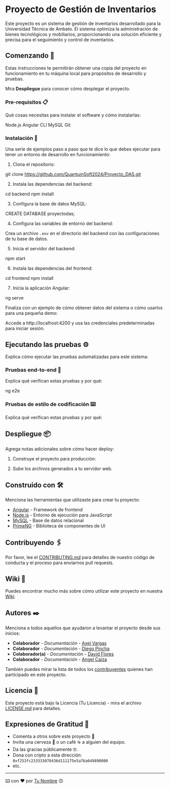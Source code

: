 # Proyecto de Gestión de Inventarios

Este proyecto es un sistema de gestión de inventarios desarrollado para la Universidad Técnica de Ambato. El sistema optimiza la administración de bienes tecnológicos y mobiliarios, proporcionando una solución eficiente y precisa para el seguimiento y control de inventarios.

## Comenzando 🚀

Estas instrucciones te permitirán obtener una copia del proyecto en funcionamiento en tu máquina local para propósitos de desarrollo y pruebas.

Mira **Despliegue** para conocer cómo desplegar el proyecto.

### Pre-requisitos 📋

Qué cosas necesitas para instalar el software y cómo instalarlas:

Node.js
Angular CLI
MySQL
Git


### Instalación 🔧

Una serie de ejemplos paso a paso que te dice lo que debes ejecutar para tener un entorno de desarrollo en funcionamiento:

1. Clona el repositorio:

git clone https://github.com/QuantumSoft2024/Proyecto_DAS.git


2. Instala las dependencias del backend:

cd backend
npm install


3. Configura la base de datos MySQL:


CREATE DATABASE proyectodas;


4. Configura las variables de entorno del backend:

Crea un archivo `.env` en el directorio del backend con las configuraciones de tu base de datos.

5. Inicia el servidor del backend:

npm start


6. Instala las dependencias del frontend:

cd frontend
npm install


7. Inicia la aplicación Angular:

ng serve


Finaliza con un ejemplo de cómo obtener datos del sistema o cómo usarlos para una pequeña demo:

Accede a http://localhost:4200 y usa las credenciales predeterminadas para iniciar sesión.


## Ejecutando las pruebas ⚙️

Explica cómo ejecutar las pruebas automatizadas para este sistema:

### Pruebas end-to-end 🔩

Explica qué verifican estas pruebas y por qué:

ng e2e


### Pruebas de estilo de codificación ⌨️

Explica qué verifican estas pruebas y por qué:


## Despliegue 📦

Agrega notas adicionales sobre cómo hacer deploy:

1. Construye el proyecto para producción:


2. Sube los archivos generados a tu servidor web.

## Construido con 🛠️

Menciona las herramientas que utilizaste para crear tu proyecto:

* [Angular](https://angular.io/) - Framework de frontend
* [Node.js](https://nodejs.org/) - Entorno de ejecución para JavaScript
* [MySQL](https://www.mysql.com/) - Base de datos relacional
* [PrimeNG](https://www.primefaces.org/primeng/) - Biblioteca de componentes de UI

## Contribuyendo 🖇️

Por favor, lee el [CONTRIBUTING.md](https://gist.github.com/villanuevand/xxxxxx) para detalles de nuestro código de conducta y el proceso para enviarnos pull requests.

## Wiki 📖

Puedes encontrar mucho más sobre cómo utilizar este proyecto en nuestra [Wiki](https://github.com/tu/proyecto/wiki).


## Autores ✒️

Menciona a todos aquellos que ayudaron a levantar el proyecto desde sus inicios:

* **Colaborador** - *Documentación* - [Axel Vargas](#)
* **Colaborador** - *Documentación* - [Diego Pincha](#)
* **Colaborador(a)** - *Documentación* - [David Flores](#davidf110102)
* **Colaborador** - *Documentación* - [Angel Caiza](#Angelcaiza)

También puedes mirar la lista de todos los [contribuyentes](https://github.com/tu/proyecto/contributors) quienes han participado en este proyecto.

## Licencia 📄

Este proyecto está bajo la Licencia (Tu Licencia) - mira el archivo [LICENSE.md](LICENSE.md) para detalles.

## Expresiones de Gratitud 🎁

* Comenta a otros sobre este proyecto 📢
* Invita una cerveza 🍺 o un café ☕ a alguien del equipo.
* Da las gracias públicamente 🤓.
* Dona con cripto a esta dirección: `0xf253fc233333078436d111175e5a76a649890000`
* etc.

---
⌨️ con ❤️ por [Tu Nombre](https://github.com/tuusuario) 😊
